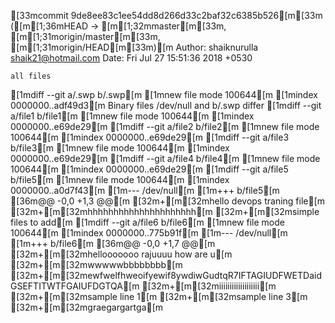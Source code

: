 [33mcommit 9de8ee83c1ee54dd8d266d33c2baf32c6385b526[m[33m ([m[1;36mHEAD -> [m[1;32mmaster[m[33m, [m[1;31morigin/master[m[33m, [m[1;31morigin/HEAD[m[33m)[m
Author: shaiknurulla <shaik21@hotmail.com>
Date:   Fri Jul 27 15:51:36 2018 +0530

    all files

[1mdiff --git a/.swp b/.swp[m
[1mnew file mode 100644[m
[1mindex 0000000..adf49d3[m
Binary files /dev/null and b/.swp differ
[1mdiff --git a/file1 b/file1[m
[1mnew file mode 100644[m
[1mindex 0000000..e69de29[m
[1mdiff --git a/file2 b/file2[m
[1mnew file mode 100644[m
[1mindex 0000000..e69de29[m
[1mdiff --git a/file3 b/file3[m
[1mnew file mode 100644[m
[1mindex 0000000..e69de29[m
[1mdiff --git a/file4 b/file4[m
[1mnew file mode 100644[m
[1mindex 0000000..e69de29[m
[1mdiff --git a/file5 b/file5[m
[1mnew file mode 100644[m
[1mindex 0000000..a0d7f43[m
[1m--- /dev/null[m
[1m+++ b/file5[m
[36m@@ -0,0 +1,3 @@[m
[32m+[m[32mhello devops traning file[m
[32m+[m[32mhhhhhhhhhhhhhhhhhhhhh[m
[32m+[m[32msimple files to add[m
[1mdiff --git a/file6 b/file6[m
[1mnew file mode 100644[m
[1mindex 0000000..775b91f[m
[1m--- /dev/null[m
[1m+++ b/file6[m
[36m@@ -0,0 +1,7 @@[m
[32m+[m[32mhellooooooo rajuuuu how are u[m
[32m+[m[32mwwwwwbbbbbbbb[m
[32m+[m[32mewfwelfhweoifyewif8ywdiwGudtqR7IFTAGIUDFWETDaidGSEFTITWTFGAIUFDGTQA[m
[32m+[m[32miiiiiiiiiiiiiiiiiii[m
[32m+[m[32msample line 1[m
[32m+[m[32msample line 3[m
[32m+[m[32mgraegargartga[m
